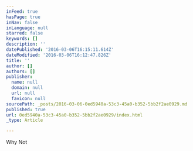 ```yaml
---
inFeed: true
hasPage: true
inNav: false
inLanguage: null
starred: false
keywords: []
description: ''
datePublished: '2016-03-06T16:15:11.614Z'
dateModified: '2016-03-06T16:12:47.826Z'
title: ''
author: []
authors: []
publisher:
  name: null
  domain: null
  url: null
  favicon: null
sourcePath: _posts/2016-03-06-0ed5940a-53c3-45a0-b352-5bb2f2ae0929.md
published: true
url: 0ed5940a-53c3-45a0-b352-5bb2f2ae0929/index.html
_type: Article

---
```

Why Not